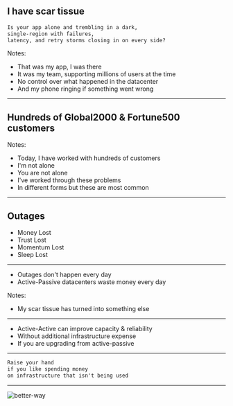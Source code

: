## I have scar tissue

```markdown
Is your app alone and trembling in a dark,
single-region with failures,
latency, and retry storms closing in on every side?
```

Notes:
- That was my app, I was there
- It was my team, supporting millions of users at the time
- No control over what happened in the datacenter
- And my phone ringing if something went wrong

---

## Hundreds of Global2000 & Fortune500 customers

Notes:
- Today, I have worked with hundreds of customers
- I'm not alone
- You are not alone
- I've worked through these problems
- In different forms but these are most common

---

## Outages

- Money Lost
- Trust Lost <!-- .element: class="fragment" data-fragment-index="1" -->
- Momentum Lost <!-- .element: class="fragment" data-fragment-index="2" -->
- Sleep Lost <!-- .element: class="fragment" data-fragment-index="3" -->

---

- Outages don't happen every day
- Active-Passive datacenters waste money every day <!-- .element: class="fragment" data-fragment-index="1" -->

Notes:
- My scar tissue has turned into something else

---

- Active-Active can improve capacity & reliability 
- Without additional infrastructure expense <!-- .element: class="fragment" data-fragment-index="1" -->
- If you are upgrading from active-passive <!-- .element: class="fragment" data-fragment-index="2" -->

---

```markdown
Raise your hand
if you like spending money
on infrastructure that isn't being used
```

---

![better-way](images/better.png)